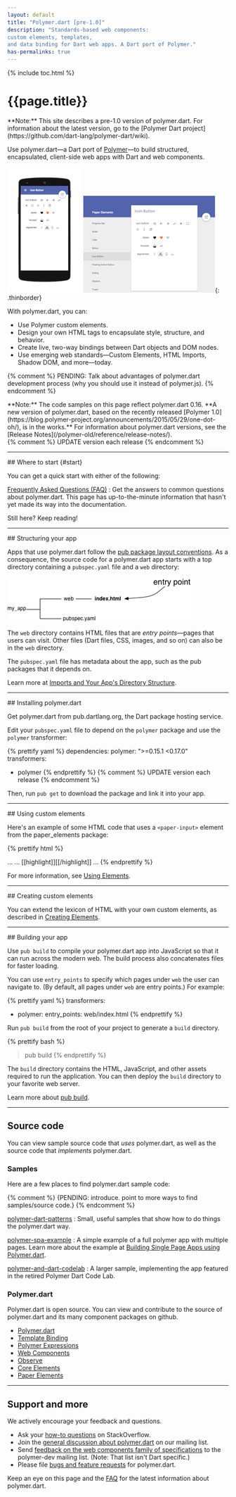 ```yaml
---
layout: default
title: "Polymer.dart [pre-1.0]"
description: "Standards-based web components:
custom elements, templates,
and data binding for Dart web apps. A Dart port of Polymer."
has-permalinks: true
---
```


{% include toc.html %}

<h1>
  {{page.title}}
</h1>

<aside class="alert alert-warning" markdown="1">
**Note:**
This site describes a pre-1.0 version of polymer.dart.
For information about the latest version, go to the
[Polymer Dart project](https://github.com/dart-lang/polymer-dart/wiki).
</aside>

Use polymer.dart—a Dart port of [Polymer](http://www.polymer-project.org)—to
build structured, encapsulated, client-side web apps with Dart and
web components.

![Paper sampler on mobile](images/iconbutton-small.png)
![Paper sampler on desktop](images/iconbutton-big.png){: .thinborder}

With polymer.dart, you can:

* Use Polymer custom elements.
* Design your own HTML tags to encapsulate style, structure, and behavior.
* Create live, two-way bindings between Dart objects and DOM nodes.
* Use emerging web standards—Custom Elements, HTML Imports, Shadow DOM,
  and more—today.

{% comment %}
PENDING: Talk about advantages of polymer.dart development process
(why you should use it instead of polymer.js).
{% endcomment %}

<aside class="alert alert-info" markdown="1">
**Note:**
The code samples on this page reflect polymer.dart 0.16.
**A new version of polymer.dart, based on the recently released
[Polymer 1.0](https://blog.polymer-project.org/announcements/2015/05/29/one-dot-oh/),
is in the works.**
For information about polymer.dart versions, see the
[Release Notes](/polymer-old/reference/release-notes/).
</aside>
{% comment %}
UPDATE version each release
{% endcomment %}

<hr>
## Where to start {#start}

You can get a quick start with either of the following:

[Frequently Asked Questions (FAQ)](faq.html)
: Get the answers to common questions about polymer.dart.
This page has up-to-the-minute information that
hasn't yet made its way into the documentation.

Still here? Keep reading!


<hr>
## Structuring your app

Apps that use polymer.dart follow the
[pub package layout conventions](/tools/pub/package-layout.html).
As a consequence, the source code for a polymer.dart app
starts with a top directory containing a
`pubspec.yaml` file and a `web` directory:

![app/pubspec.yaml, app/web/index.html](images/dir-simplest-structure.png)

The `web` directory contains HTML files that are
_entry points_—pages that users can visit.
Other files (Dart files, CSS, images, and so on)
can also be in the `web` directory.

The `pubspec.yaml` file has metadata about the app,
such as the pub packages that it depends on.

Learn more at
[Imports and Your App's Directory Structure](app-directories.html).

<hr>
## Installing polymer.dart

Get polymer.dart from pub.dartlang.org,
the Dart package hosting service.

Edit your `pubspec.yaml` file
to depend on the `polymer` package and
use the `polymer` transformer:

{% prettify yaml %}
dependencies:
  polymer: ">=0.15.1 <0.17.0"
transformers:
- polymer
{% endprettify %}
{% comment %}
UPDATE version each release
{% endcomment %}

Then, run `pub get` to download the package and link it into your app.


<hr>
## Using custom elements

Here's an example of some HTML code
that uses a `<paper-input>` element
from the paper_elements package:

<!-- from polymer/get_element/web/index.html -->
{% prettify html %}
<head>
  ...
  <link rel="import" href="[[highlight]]packages/paper_elements/paper_input.html[[/highlight]]">
  ...
</head>
<body unresolved>
  [[highlight]]<paper-input label="Type something..."></paper-input>[[/highlight]]
  ...
  <script type="application/dart">export 'package:polymer/init.dart';</script>
</body>
{% endprettify %}

For more information, see [Using Elements](using-elements/).


<hr>
## Creating custom elements

You can extend the lexicon of HTML with your own custom elements,
as described in
[Creating Elements](creating-elements/).


<hr>
## Building your app

Use `pub build` to compile your polymer.dart app into JavaScript so that
it can run across the modern web. The build process also concatenates files
for faster loading.

You can use `entry_points` to specify which pages under `web`
the user can navigate to.
(By default, all pages under `web` are entry points.)
For example:

{% prettify yaml %}
transformers:
- polymer:
    entry_points: web/index.html
{% endprettify %}

Run `pub build` from the root of your project to generate a `build`
directory.

{% prettify bash %}
> pub build
{% endprettify %}

The `build` directory contains the HTML, JavaScript, and other assets
required to run the application. You can then deploy the `build` directory
to your favorite web server.

Learn more about [pub build](/tools/pub/cmd/pub-build.html).


<hr>

## Source code

You can view sample source code that _uses_ polymer.dart,
as well as the source code that _implements_ polymer.dart.


### Samples

Here are a few places to find polymer.dart sample code:

{% comment %}
{PENDING: introduce. point to more ways to find samples/source code.}
{% endcomment %}

[polymer-dart-patterns](https://github.com/dart-lang/polymer-dart-patterns)
: Small, useful samples that show how to do things the polymer.dart way.

[polymer-spa-example](https://github.com/dart-lang/polymer-spa-example)
: A simple example of a full polymer app with multiple pages.
  Learn more about the example at [Building Single Page Apps using
  Polymer.dart](/polymer-old/spa/).

[polymer-and-dart-codelab](https://github.com/dart-lang/polymer-and-dart-codelab)
: A larger sample, implementing the app featured in the retired
Polymer Dart Code Lab.


### Polymer.dart

Polymer.dart is open source. You can view and contribute to the source of
polymer.dart and its many component packages on github.

  * [Polymer.dart](https://github.com/dart-lang/polymer-dart)
  * [Template Binding](https://github.com/dart-lang/template-binding)
  * [Polymer Expressions](https://github.com/dart-lang/polymer-expressions)
  * [Web Components](https://github.com/dart-lang/web-components)
  * [Observe](https://github.com/dart-lang/observe)
  * [Core Elements](https://github.com/dart-lang/core-elements)
  * [Paper Elements](https://github.com/dart-lang/paper-elements)

<hr>

## Support and more

We actively encourage your feedback and questions.

* Ask your [how-to questions][so] on StackOverflow.
* Join the [general discussion about polymer.dart][web-list] on our mailing
  list.
* Send [feedback on the web components family of specifications][polymer-dev-list]
  to the polymer-dev mailing list.
  (Note: That list isn't Dart specific.)
* Please file [bugs and feature requests][new-issue] for polymer.dart.

[so]: http://stackoverflow.com/tags/dart
[web-list]: https://groups.google.com/a/dartlang.org/forum/#!forum/web
[polymer-dev-list]: https://groups.google.com/forum/?fromgroups=#!forum/polymer-dev
[new-issue]: https://github.com/dart-lang/polymer-dart/issues/new

Keep an eye on this page and the [FAQ](faq.html)
for the latest information about polymer.dart.
